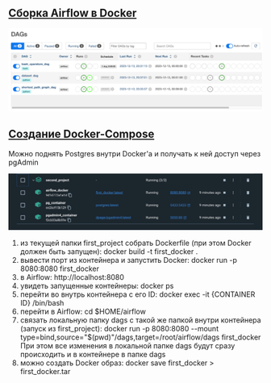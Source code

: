 ## [Сборка Airflow в Docker](https://github.com/romantitovmephi/airflow_in_docker/blob/main/first_project/README.md)

![Scheme1](https://github.com/romantitovmephi/airflow_in_docker/blob/main/first_project/dags.png?raw=true)

## [Создание Docker-Compose](https://github.com/romantitovmephi/airflow_in_docker/blob/main/second_project/README.md)
Можно поднять Postgres внутри Docker'а и получать к ней доступ через pgAdmin

![Scheme1](https://github.com/romantitovmephi/airflow_in_docker/blob/main/second_project/docker_compose.png?raw=true)

1) из текущей папки first_project собрать Dockerfile (при этом Docker должен быть запущен): docker build -t first_docker .
2) вывести порт из контейнера и запустить Docker: docker run -p 8080:8080 first_docker
3) в Airflow: http://localhost:8080
4) увидеть запущенные контейнеры: docker ps
5) перейти во внутрь контейнера с его ID: docker exec -it {CONTAINER ID} /bin/bash
6) перейти в Airflow: cd $HOME/airflow
7) связать локальную папку dags с такой же папкой внутри контейнера (запуск из first_project): docker run -p 8080:8080 --mount type=bind,source="$(pwd)"/dags,target=/root/airflow/dags first_docker
При этом все изменения в локальной папке dags будут сразу происходить и в контейнере в папке dags
8) можно создать Docker образ: docker save first_docker > first_docker.tar

